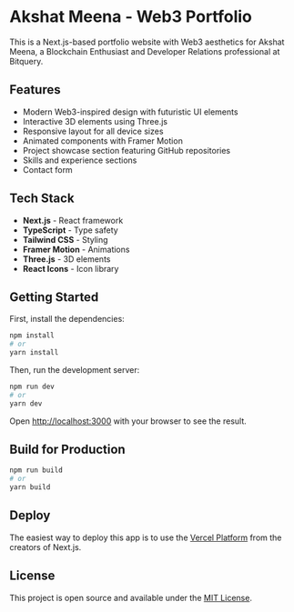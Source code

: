 # Akshat Meena - Web3 Portfolio

This is a Next.js-based portfolio website with Web3 aesthetics for Akshat Meena, a Blockchain Enthusiast and Developer Relations professional at Bitquery.

## Features

- Modern Web3-inspired design with futuristic UI elements
- Interactive 3D elements using Three.js
- Responsive layout for all device sizes
- Animated components with Framer Motion
- Project showcase section featuring GitHub repositories
- Skills and experience sections
- Contact form

## Tech Stack

- **Next.js** - React framework
- **TypeScript** - Type safety
- **Tailwind CSS** - Styling
- **Framer Motion** - Animations
- **Three.js** - 3D elements
- **React Icons** - Icon library

## Getting Started

First, install the dependencies:

```bash
npm install
# or
yarn install
```

Then, run the development server:

```bash
npm run dev
# or
yarn dev
```

Open [http://localhost:3000](http://localhost:3000) with your browser to see the result.

## Build for Production

```bash
npm run build
# or
yarn build
```

## Deploy

The easiest way to deploy this app is to use the [Vercel Platform](https://vercel.com/new) from the creators of Next.js.

## License

This project is open source and available under the [MIT License](LICENSE).
